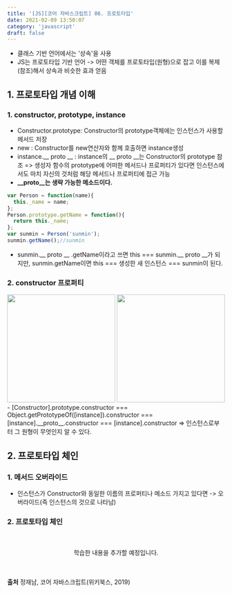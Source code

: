 ```yaml
---
title: '[JS][코어 자바스크립트] 06. 프로토타입'
date: 2021-02-09 13:50:07
category: 'javascript'
draft: false
---
```

- 클래스 기반 언어에서는 '상속'을 사용
- JS는 프로토타입 기반 언어 -> 어떤 객체를 프로토타입(원형)으로 잡고 이를 복제(참조)해서 상속과 비슷한 효과 얻음

## 1. 프로토타입 개념 이해

### 1. constructor, prototype, instance

- Constructor.prototype: Constructor의 prototype객체에는 인스턴스가 사용할 메서드 저장
- new : Constructor를 new연산자와 함께 호출하면 instance생성
- instance.__ proto __ : instance의 __ proto __는 Constructor의 prototype 참조
  => 생성자 함수의 prototype에 어떠한 메서드나 프로퍼티가 있다면 인스턴스에서도 마치 자신의 것처럼 해당 메서드나 프로퍼티에 접근 가능
- **__proto__는 생략 가능한 메소드이다.**
```js
var Person = function(name){
  this._name = name;
};
Person.prototype.getName = function(){
  return this._name;
};
var sunmin = Person('sunmin');
sunmin.getName();//sunmin
```
  - sunmin.__ proto __ .getName이라고 쓰면 this === sunmin.__ proto __가 되지만, sunmin.getName이면 this === 생성한 새 인스턴스 === sunmin이 된다.


### 2. constructor 프로퍼티

<img src = "https://user-images.githubusercontent.com/60782131/107513722-f8c3cc00-6beb-11eb-9cb0-ed3930e9f775.png" width=250>
<img src = "https://user-images.githubusercontent.com/60782131/107513725-f9f4f900-6beb-11eb-839c-eb1b43339e9f.png" width=250>
- [Constructor].prototype.constructor === Object.getPrototypeOf([instance]).constructor === [instance].__proto__.constructor === [instance].constructor => 인스턴스로부터 그 원형이 무엇인지 알 수 있다.

## 2. 프로토타입 체인

### 1. 메서드 오버라이드

- 인스턴스가 Constructor와 동일한 이름의 프로퍼티나 메소드 가지고 있다면 -> 오버라이드(즉 인스턴스의 것으로 나타남)

### 2. 프로토타입 체인


<p align = "center">
<br />
<br />
학습한 내용을 추가할 예정입니다.
<br />
<br />
<br />
</p>

**출처** 정재남, 코어 자바스크립트(위키북스, 2019)
